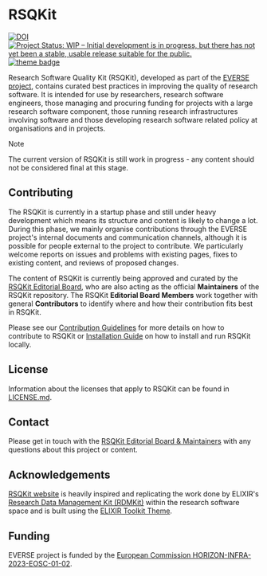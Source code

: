 # RSQKit


[![DOI](https://zenodo.org/badge/DOI/10.5281/zenodo.14923572.svg)](https://doi.org/10.5281/zenodo.14923572)
[![Project Status: WIP – Initial development is in progress, but there has not yet been a stable, usable release suitable for the public.](https://www.repostatus.org/badges/latest/wip.svg)](https://www.repostatus.org/#wip)
[![theme badge](https://img.shields.io/badge/ELIXIR%20toolkit%20theme-jekyll-blue?color=0d6efd)](https://github.com/ELIXIR-Belgium/elixir-toolkit-theme)

Research Software Quality Kit (RSQKit), developed as part of the [EVERSE project](https://everse.software/), contains curated best practices in improving the quality of research software. It is intended for use by researchers, research software engineers, those managing and procuring funding for projects with a large research software component, those running research infrastructures involving software and those developing research software related policy at organisations and in projects.  

> [!NOTE]
> The current version of RSQKit is still work in progress - any content should not be considered final at this stage.

## Contributing

The RSQKit is currently in a startup phase and still under heavy development which means its structure and content is likely to change a lot. 
During this phase, we mainly organise contributions through the EVERSE project's internal documents and communication channels, although it is possible for people external to the project to contribute. 
We particularly welcome reports on issues and problems with existing pages, fixes to existing content, and reviews of proposed changes.

The content of RSQKit is currently being approved and curated by the [RSQKit Editorial Board](http://everse.software/RSQKit/editorial_board), who are also acting as the official **Maintainers** of the RSQKit repository. 
The RSQKit **Editorial Board Members** work together with general **Contributors** to identify where and how their contribution fits best in RSQKit.

Please see our [Contribution Guidelines](CONTRIBUTING.md) for more details on how to contribute to RSQKit or [Installation Guide](INSTALL.md) on how to install and run RSQKit locally.

## License

Information about the licenses that apply to RSQKit can be found in [LICENSE.md](LICENSE.md).


## Contact

Please get in touch with the [RSQKit Editorial Board & Maintainers](mailto:mailto:rsqkit@lists.certh.gr) with any questions about this project or content.

## Acknowledgements

[RSQKit website](http://everse.software/RSQKit/) is heavily inspired and replicating the work done by ELIXIR's [Research Data Management Kit (RDMKit)](https://rdmkit.elixir-europe.org/) within the research software space and is built using the [ELIXIR Toolkit Theme](https://elixir-belgium.github.io/elixir-toolkit-theme/).

## Funding
EVERSE project is funded by the [European Commission HORIZON-INFRA-2023-EOSC-01-02](https://ec.europa.eu/info/funding-tenders/opportunities/portal/screen/opportunities/topic-details/horizon-infra-2023-eosc-01-02).
